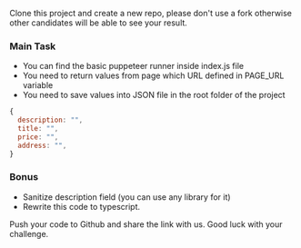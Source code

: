 Clone this project and create a new repo, please don't use a fork otherwise other candidates will be able to see your result. 

### Main Task
- You can find the basic puppeteer runner inside index.js file
- You need to return values from page which URL defined in PAGE_URL variable
- You need to save values into JSON file in the root folder of the project

```javascript
{
  description: "",
  title: "",
  price: "",
  address: "",
}
```
### Bonus
- Sanitize description field (you can use any library for it)
- Rewrite this code to typescript.

Push your code to Github and share the link with us. Good luck with your challenge. 